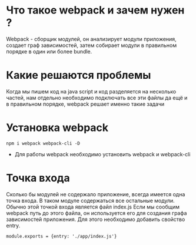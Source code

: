 # Что такое webpack и зачем нужен ?
Webpack - сборщик модулей, он анализирует модули приложения, создает граф зависимостей, затем собирает модули в правильном порядке в один или более bundle.
# Какие решаются проблемы
Когда мы пишем код на java script и код разделяется на несколько частей, нам отдельно необходимо подключать все эти файлы да ещё и в правильном порядке, webpack решает именно такие задачи
# Установка webpack
~~~
npm i webpack webpack-cli -D
~~~
- Для работы webpack необходимо установить webpack и webpack-cli
# Точка входа
Сколько бы модулей не содержало приложение, всегда имеется одна точка входа. В таком модуле содержаться все остальные модули. Обычно этой точкой входа является файл index.js
Если мы сообщим webpack путь до этого файла, он используется его для создания графа зависимостей приложения. Для этого необходимо добавить свойство entry.
~~~
module.exports = {entry: './app/index.js'}
~~~
